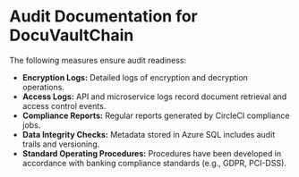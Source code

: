 # Audit Documentation for DocuVaultChain

The following measures ensure audit readiness:
- **Encryption Logs:** Detailed logs of encryption and decryption operations.
- **Access Logs:** API and microservice logs record document retrieval and access control events.
- **Compliance Reports:** Regular reports generated by CircleCI compliance jobs.
- **Data Integrity Checks:** Metadata stored in Azure SQL includes audit trails and versioning.
- **Standard Operating Procedures:** Procedures have been developed in accordance with banking compliance standards (e.g., GDPR, PCI-DSS).
